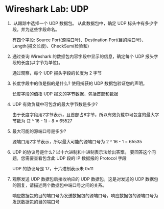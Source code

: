 # Wireshark Lab: UDP

1. .从跟踪中选择一个 UDP 数据包。 从此数据包中，确定 UDP 标头中有多少字段。并为这些字段命名。

    有四个字段: Source Port(源端口号)、Destination Port(目的端口号)、Length(报文长度)、CheckSum(检验和)

2. 通过查询 Wireshark 的数据包内容字段中显示的信息，确定每个 UDP 报头字段的长度(以字节为单位)。

    通过观察，每个 UDP 报头字段的长度为 2 字节

3. 长度字段中的值是指的是什么? 使用捕获的 UDP 数据包验证您的声明。

    长度字段的值指 UDP 报文的字节数据，包括首部和数据

4. UDP 有效负载中可包含的最大字节数是多少?

    由于长度字段用2字节表示，且首部占8字节，所以有效负载中可包含的最大字节数为 (2 ^ 16 - 1) - 8 = 65527

5. 最大可能的源端口号是多少?

    源端口用2字节表示，所以最大可能的源端口号为 2 ^ 16 - 1 = 65535

6. UDP 的协议号是什么? 以十六进制和十进制表示法给出答案。 要回答这个问题，您需要查看包含此 UDP 段的 IP 数据报的 Protocol 字段

    UDP 的协议号是 17，十六进制表示未 0x11

7. 观察发送 UDP 数据包后接收响应的 UDP 数据包，这是对发送的 UDP 数据包的回复，请描述两个数据包中端口号之间的关系。

    响应数据包的目的端口号为发送数据包的源端口号，响应数据包的源端口号为发送数据包的目的端口号